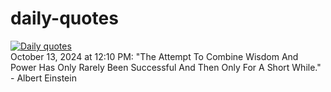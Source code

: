 # daily-quotes
[![Daily quotes](https://github.com/ceepu8/daily-quotes/actions/workflows/daily-quote.yml/badge.svg)](https://github.com/ceepu8/daily-quotes/actions/workflows/daily-quote.yml)<br/>
October 13, 2024 at 12:10 PM: "The Attempt To Combine Wisdom And Power Has Only Rarely Been Successful And Then Only For A Short While." - Albert Einstein
